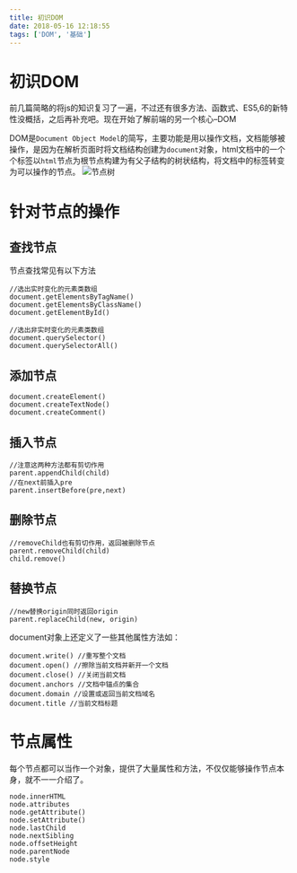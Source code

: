 ```yaml
---
title: 初识DOM
date: 2018-05-16 12:18:55
tags: ['DOM', '基础']
---
```

# 初识DOM

前几篇简略的将js的知识复习了一遍，不过还有很多方法、函数式、ES5,6的新特性没概括，之后再补充吧。现在开始了解前端的另一个核心–DOM
<!-- more -->
DOM是`Document Object Model`的简写，主要功能是用以操作文档，文档能够被操作，是因为在解析页面时将文档结构创建为`document`对象，html文档中的一个个标签以`html`节点为根节点构建为有父子结构的树状结构，将文档中的标签转变为可以操作的节点。
![节点树](DOMtree.jpg)

# 针对节点的操作

## 查找节点

节点查找常见有以下方法
```
//选出实时变化的元素类数组
document.getElementsByTagName()
document.getElementsByClassName()
document.getElementById()

//选出非实时变化的元素类数组
document.querySelector()
document.querySelectorAll() 

```

## 添加节点

```
document.createElement()
document.createTextNode()
document.createComment()

```

## 插入节点

```
//注意这两种方法都有剪切作用
parent.appendChild(child)
//在next前插入pre
parent.insertBefore(pre,next)

```

## 删除节点

```
//removeChild也有剪切作用，返回被删除节点
parent.removeChild(child)
child.remove()

```

## 替换节点

```
//new替换origin同时返回origin
parent.replaceChild(new, origin)

```

document对象上还定义了一些其他属性方法如：

```
document.write() //重写整个文档
document.open() //擦除当前文档并新开一个文档
document.close() //关闭当前文档
document.anchors //文档中锚点的集合
document.domain //设置或返回当前文档域名
document.title //当前文档标题

```

# 节点属性

每个节点都可以当作一个对象，提供了大量属性和方法，不仅仅能够操作节点本身，就不一一介绍了。
 
```
node.innerHTML
node.attributes
node.getAttribute()
node.setAttribute()
node.lastChild
node.nextSibling
node.offsetHeight
node.parentNode
node.style

```
